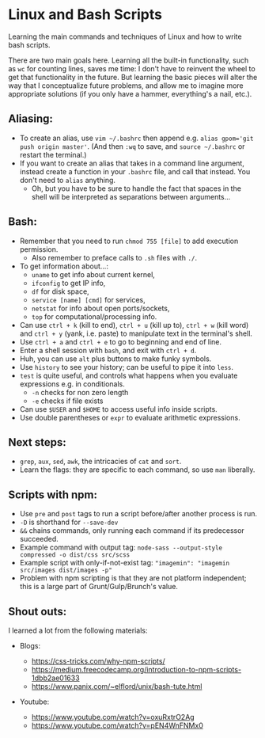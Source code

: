 # Linux and Bash Scripts
Learning the main commands and techniques of Linux and how to write bash scripts.

There are two main goals here. Learning all the built-in functionality, such as `wc` for counting lines, saves me time: I don't have to reinvent the wheel to get that functionality in the future. But learning the basic pieces will alter the way that I conceptualize future problems, and allow me to imagine more appropriate solutions (if you only have a hammer, everything's a nail, etc.).

## Aliasing:
- To create an alias, use `vim ~/.bashrc` then append e.g. `alias gpom='git push origin master'`. (And then `:wq` to save, and `source ~/.bashrc` or restart the terminal.)
- If you want to create an alias that takes in a command line argument, instead create a function in your `.bashrc` file, and call that instead. You don't need to `alias` anything.
  - Oh, but you have to be sure to handle the fact that spaces in the shell will be interpreted as separations between arguments...

## Bash:
- Remember that you need to run `chmod 755 [file]` to add execution permission.
  - Also remember to preface calls to `.sh` files with `./`.
- To get information about...:
  - `uname` to get info about current kernel,
  - `ifconfig` to get IP info,
  - `df` for disk space,
  - `service [name] [cmd]` for services,
  - `netstat` for info about open ports/sockets,
  - `top` for computational/processing info.
- Can use `ctrl + k` (kill to end), `ctrl + u` (kill up to), `ctrl + w` (kill word) and `ctrl + y` (yank, i.e. paste) to manipulate text in the terminal's shell.
- Use `ctrl + a` and `ctrl + e` to go to beginning and end of line.
- Enter a shell session with `bash`, and exit with `ctrl + d`.
- Huh, you can use `alt` plus buttons to make funky symbols.
- Use `history` to see your history; can be useful to pipe it into `less`.
- `test` is quite useful, and controls what happens when you evaluate expressions e.g. in conditionals.
  - `-n` checks for non zero length
  - `-e` checks if file exists
- Can use `$USER` and `$HOME` to access useful info inside scripts.
- Use double parentheses or `expr` to evaluate arithmetic expressions.

## Next steps:
- `grep`, `aux`, `sed`, `awk`, the intricacies of `cat` and `sort`.
- Learn the flags: they are specific to each command, so use `man` liberally.

## Scripts with npm:
- Use `pre` and `post` tags to run a script before/after another process is run.
- `-D` is shorthand for `--save-dev`
- `&&` chains commands, only running each command if its predecessor succeeded.
- Example command with output tag: `node-sass --output-style compressed -o dist/css src/scss`
- Example script with only-if-not-exist tag: `"imagemin": "imagemin src/images dist/images -p"`
- Problem with npm scripting is that they are not platform independent; this is a large part of Grunt/Gulp/Brunch's value.

## Shout outs:
I learned a lot from the following materials:
- Blogs:
  - https://css-tricks.com/why-npm-scripts/
  - https://medium.freecodecamp.org/introduction-to-npm-scripts-1dbb2ae01633
  - https://www.panix.com/~elflord/unix/bash-tute.html

- Youtube:
  - https://www.youtube.com/watch?v=oxuRxtrO2Ag
  - https://www.youtube.com/watch?v=pEN4WnFNMx0

